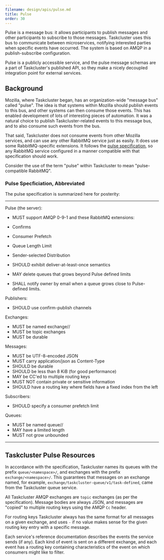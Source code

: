 ```yaml
---
filename: design/apis/pulse.md
title: Pulse
order: 30
---
```


Pulse is a message bus: it allows participants to publish messages and other
participants to subscribe to those messages. Taskcluster uses this bus to
communicate between microservices, notifying interested parties when specific
events have occurred. The system is based on AMQP in a publish-subscribe
configuration.

Pulse is a publicly accessible service, and the pulse message schemas are a
part of Taskcluster's published API, so they make a nicely decoupled
integration point for external services.

## Background

Mozilla, where Taskcluster began, has an organization-wide "message bus" called
"pulse". The idea is that systems within Mozilla should publish events to this
bus, and other systems can then consume those events. This has enabled
development of lots of interesting pieces of automation. It was a natural
choice to publish Taskcluster-related events to this message bus, and to also
consume such events from the bus.

That said, Taskcluster does not consume events from other Mozilla services, and
can use any other RabbitMQ service just as easily.  It does use some
RabbitMQ-specific extensions. It follows the [pulse
specification](https://wiki.mozilla.org/Auto-tools/Projects/Pulse#Specification),
so any RabbitMQ service configured in a manner compatible with that specification
should work.

Consider the use of the term "pulse" within Taskcluster to mean
"pulse-compatible RabbitMQ".

### Pulse Specficiation, Abbreviated

The pulse specification is summarized here for posterity:

---

Pulse (the server):

* MUST support AMQP 0-9-1 and these RabbitMQ extensions:

 * Confirms
 * Consumer Prefetch
 * Queue Length Limit
 * Sender-selected Distribution

* SHOULD exhibit deliver-at-least-once semantics
* MAY delete queues that grows beyond Pulse defined limits
* SHALL notify owner by email when a queue grows close to Pulse-defined limits.

Publishers:

* SHOULD use confirm-publish channels

Exchanges:

* MUST be named exchange/<clientId>/<name>
* MUST be topic exchanges
* MUST be durable

Messages:

* MUST be UTF-8-encoded JSON
* MUST carry application/json as Content-Type
* SHOULD be durable
* SHOULD be less than 8 KiB (for good performance)
* MAY be CC'ed to multiple routing keys
* MUST NOT contain private or sensitive information
* SHOULD have a routing key where fields have a fixed index from the left

Subscribers:

* SHOULD specify a consumer prefetch limit

Queues:

* MUST be named queue/<clientId>/<name>
* MAY have a limited length
* MUST not grow unbounded

---

## Taskcluster Pulse Resources

In accordance with the specification, Taskcluster names its queues with the
prefix `queue/<namespace>/`, and exchanges with the prefix
`exchange/<namespace>/`. This guarantees that messages on an exchange named,
for example, `exchange/taskcluster-queue/v1/task-defined`, came from the
Taskcluster queue service.

All Taskcluster AMQP exchanges are `topic` exchanges (as per the
specification). Message bodies are always JSON, and messages are "copied" to
multiple routing keys using the AMQP `Cc` header.

For routing keys Taskcluster always has the same format for all messages on a
given exchange, and uses `-` if no value makes sense for the given routing key
entry with a specific message.

Each service's reference documentation describes the events the service sends
(if any). Each kind of event is sent on a different exchange, and each event
has a routing key containing characteristics of the event on which consumers
might like to filter.
